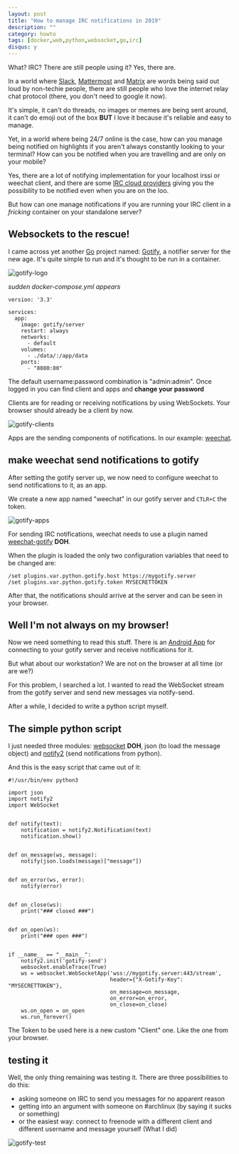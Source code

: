 ```yaml
---
layout: post
title: "How to manage IRC notifications in 2019"
description: ""
category: howto
tags: [docker,web,python,websocket,go,irc]
disqus: y
---
```


What? IRC? There are still people using it? Yes, there are. 

In a world where [Slack](https://slack.com), [Mattermost](https://mattermost.org) and [Matrix](https://matrix.org) are words being said out loud by non-techie people, there are still people who love the internet relay chat protocol (there, you don't need to google it now). 

It's simple, it can't do threads, no images or memes are being sent around, it can't do emoji out of the box **BUT** I love it because it's reliable and easy to manage.

Yet, in a world where being 24/7 online is the case, how can you manage being notified on highlights if you aren't always constantly looking to your terminal? How can you be notified when you are travelling and are only on your mobile? 

Yes, there are a lot of notifying implementation for your localhost irssi or weechat client, and there are some [IRC cloud providers](https://www.irccloud.com/) giving you the possibility to be notified even when you are on the loo. 

But how can one manage notifications if you are running your IRC client in a *fricking* container on your standalone server?

## Websockets to the rescue!

I came across yet another [Go](https://golang.org) project named: [Gotify](https://gotify.net), a notifier server for the new age. It's quite simple to run and it's thought to be run in a container.

![gotify-logo](/img/p/20191105_1.png)

*sudden docker-compose.yml appears*

```
version: '3.3'

services:
  app:
    image: gotify/server
    restart: always
    networks:
      - default
    volumes:
      - ./data/:/app/data
    ports:
      - "8080:80"
```

The default username:password combination is "admin:admin". Once logged in you can find client and apps and **change your password**

Clients are for reading or receiving notifications by using WebSockets. Your browser should already be a client by now.

![gotify-clients](/img/p/20191105_2.png)

Apps are the sending components of notifications. In our example: [weechat](https://weechat.org). 

## make weechat send notifications to gotify

After setting the gotify server up, we now need to configure weechat to send notifications to it, as an app.

We create a new app named "weechat" in our gotify server and `CTLR+C` the token.

![gotify-apps](/img/p/20191105_3.png)

For sending IRC notifications, weechat needs to use a plugin named [weechat-gotify](https://github.com/flocke/weechat-gotify) **DOH**.

When the plugin is loaded the only two configuration variables that need to be changed are:

```
/set plugins.var.python.gotify.host https://mygotify.server
/set plugins.var.python.gotify.token MYSECRETTOKEN
```

After that, the notifications should arrive at the server and can be seen in your browser.

## Well I'm not always on my browser!

Now we need something to read this stuff. There is an [Android App](https://f-droid.org/de/packages/com.github.gotify/) for connecting to your gotify server and receive notifications for it.

But what about our workstation? We are not on the browser at all time (or are we?) 

For this problem, I searched a lot. I wanted to read the WebSocket stream from the gotify server and send new messages via notify-send. 

After a while, I decided to write a python script myself.

## The simple python script

I just needed three modules: [websocket](https://pypi.org/project/websocket-client/) **DOH**, json (to load the message object) and [notify2](https://pypi.org/project/notify2/) (send notifications from python).

And this is the easy script that came out of it:

```
#!/usr/bin/env python3

import json
import notify2
import WebSocket


def notify(text):
    notification = notify2.Notification(text)
    notification.show()


def on_message(ws, message):
    notify(json.loads(message)["message"])


def on_error(ws, error):
    notify(error)


def on_close(ws):
    print("### closed ###")


def on_open(ws):
    print("### open ###")


if __name__ == "__main__":
    notify2.init('gotify-send')
    websocket.enableTrace(True)
    ws = websocket.WebSocketApp('wss://mygotify.server:443/stream',
                                header={"X-Gotify-Key": "MYSECRETTOKEN"},
                                on_message=on_message,
                                on_error=on_error,
                                on_close=on_close)
    ws.on_open = on_open
    ws.run_forever()

```

The Token to be used here is a new custom "Client" one. Like the one from your browser.

## testing it

Well, the only thing remaining was testing it. There are three possibilities to do this:

* asking someone on IRC to send you messages for no apparent reason
* getting into an argument with someone on #archlinux (by saying it sucks or something)
* or the easiest way: connect to freenode with a different client and different username and message yourself (What I did)

![gotify-test](/img/p/20191105_4.gif)


